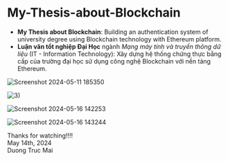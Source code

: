 # My-Thesis-about-Blockchain
- **My Thesis about Blockchain**: Building an authentication system of university degree using Blockchain technology with Ethereum platform. 
- **Luận văn tốt nghiệp Đại Học** ngành _Mạng máy tính và truyền thông dữ liệu_ (IT - Information Technology): Xây dựng hệ thống chứng thực bằng cấp của trường đại học sử dụng công nghệ Blockchain với nền tảng Ethereum. 
  
![Screenshot 2024-05-11 185350](https://github.com/duongtrucmai/My-Thesis-about-Blockchain/assets/95559754/2cdcebf2-da4b-4259-8e62-7b05efc71e19)


![3)](https://github.com/duongtrucmai/My-Thesis-about-Blockchain/assets/95559754/da289cf2-cf9d-4dc8-8750-2f31bcf052fe)


![Screenshot 2024-05-16 142253](https://github.com/duongtrucmai/My-Thesis-about-Blockchain/assets/95559754/21e79dfb-f32c-4b0c-8d2f-2013f322bb53)


![Screenshot 2024-05-16 143244](https://github.com/duongtrucmai/My-Thesis-about-Blockchain/assets/95559754/ce18d44d-87c9-40e6-9e30-e047606dee85)



Thanks for watching!!!!  
May 14th, 2024  
Duong Truc Mai

